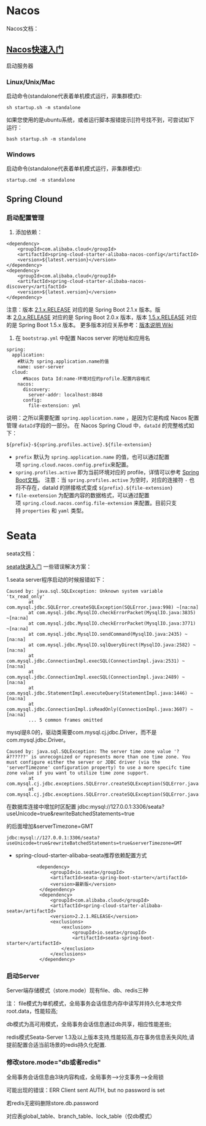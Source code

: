 # Nacos

Nacos文档：

## [Nacos快速入门](https://nacos.io/zh-cn/docs/quick-start.html)

启动服务器

### Linux/Unix/Mac

启动命令(standalone代表着单机模式运行，非集群模式):

`sh startup.sh -m standalone`

如果您使用的是ubuntu系统，或者运行脚本报错提示[[符号找不到，可尝试如下运行：

`bash startup.sh -m standalone`

### Windows

启动命令(standalone代表着单机模式运行，非集群模式):

`startup.cmd -m standalone`

## Spring Clound

### 启动配置管理

1. 添加依赖：

```plain
<dependency>
    <groupId>com.alibaba.cloud</groupId>
    <artifactId>spring-cloud-starter-alibaba-nacos-config</artifactId>
    <version>${latest.version}</version>
</dependency>
<dependency>
    <groupId>com.alibaba.cloud</groupId>
    <artifactId>spring-cloud-starter-alibaba-nacos-discovery</artifactId>
    <version>${latest.version}</version>
</dependency>
```

注意：版本 [2.1.x.RELEASE](https://mvnrepository.com/artifact/com.alibaba.cloud/spring-cloud-starter-alibaba-nacos-config) 对应的是 Spring Boot 2.1.x 版本。版本 [2.0.x.RELEASE](https://mvnrepository.com/artifact/com.alibaba.cloud/spring-cloud-starter-alibaba-nacos-config) 对应的是 Spring Boot 2.0.x 版本，版本 [1.5.x.RELEASE](https://mvnrepository.com/artifact/com.alibaba.cloud/spring-cloud-starter-alibaba-nacos-config) 对应的是 Spring Boot 1.5.x 版本。
更多版本对应关系参考：[版本说明 Wiki](https://github.com/spring-cloud-incubator/spring-cloud-alibaba/wiki/%E7%89%88%E6%9C%AC%E8%AF%B4%E6%98%8E)

1. 在 `bootstrap.yml` 中配置 Nacos server 的地址和应用名

```plain
spring:
  application:
    #默认为 spring.application.name的值
    name: user-server
  cloud:
      #Nacos Data Id:name-环境对应的profile.配置内容格式
    nacos:
      discovery:
        server-addr: localhost:8848
      config:
        file-extension: yml
```

说明：之所以需要配置 `spring.application.name` ，是因为它是构成 Nacos 配置管理 `dataId`字段的一部分。
在 Nacos Spring Cloud 中，`dataId` 的完整格式如下：

```plain
${prefix}-${spring.profiles.active}.${file-extension}
```

* `prefix` 默认为 `spring.application.name` 的值，也可以通过配置项 `spring.cloud.nacos.config.prefix`来配置。
* `spring.profiles.active` 即为当前环境对应的 profile，详情可以参考 [Spring Boot文档](https://docs.spring.io/spring-boot/docs/current/reference/html/boot-features-profiles.html#boot-features-profiles)。 注意：当 `spring.profiles.active` 为空时，对应的连接符 `-` 也将不存在，dataId 的拼接格式变成 `${prefix}.${file-extension}`
* `file-exetension` 为配置内容的数据格式，可以通过配置项 `spring.cloud.nacos.config.file-extension` 来配置。目前只支持 `properties` 和 `yaml` 类型。
  ## 

# Seata

seata文档：

[seata快速入门](https://seata.io/zh-cn/docs/user/quickstart.html)
一些错误解决方案：

1.seata server程序启动的时候报错如下：

```plain
Caused by: java.sql.SQLException: Unknown system variable 'tx_read_only'
        at com.mysql.jdbc.SQLError.createSQLException(SQLError.java:998) ~[na:na]
        at com.mysql.jdbc.MysqlIO.checkErrorPacket(MysqlIO.java:3835) ~[na:na]
        at com.mysql.jdbc.MysqlIO.checkErrorPacket(MysqlIO.java:3771) ~[na:na]
        at com.mysql.jdbc.MysqlIO.sendCommand(MysqlIO.java:2435) ~[na:na]
        at com.mysql.jdbc.MysqlIO.sqlQueryDirect(MysqlIO.java:2582) ~[na:na]
        at com.mysql.jdbc.ConnectionImpl.execSQL(ConnectionImpl.java:2531) ~[na:na]
        at com.mysql.jdbc.ConnectionImpl.execSQL(ConnectionImpl.java:2489) ~[na:na]
        at com.mysql.jdbc.StatementImpl.executeQuery(StatementImpl.java:1446) ~[na:na]
        at com.mysql.jdbc.ConnectionImpl.isReadOnly(ConnectionImpl.java:3607) ~[na:na]
        ... 5 common frames omitted
```

mysql是8.0的，驱动类需要com.mysql.cj.jdbc.Driver，而不是com.mysql.jdbc.Driver。

```plain
Caused by: java.sql.SQLException: The server time zone value '?й??????' is unrecognized or represents more than one time zone. You must configure either the server or JDBC driver (via the 'serverTimezone' configuration property) to use a more specifc time zone value if you want to utilize time zone support.
        at com.mysql.cj.jdbc.exceptions.SQLError.createSQLException(SQLError.java:129)
        at com.mysql.cj.jdbc.exceptions.SQLError.createSQLException(SQLError.java:97)
```

在数据库连接中增加时区配置
jdbc:mysql://127.0.0.1:3306/seata?useUnicode=true&rewriteBatchedStatements=true

的后面增加&serverTimezone=GMT

```plain
jdbc:mysql://127.0.0.1:3306/seata?useUnicode=true&rewriteBatchedStatements=true&serverTimezone=GMT
```

* spring-cloud-starter-alibaba-seata推荐依赖配置方式

```plain
           <dependency>
                <groupId>io.seata</groupId>
                <artifactId>seata-spring-boot-starter</artifactId>
                <version>最新版</version>
            </dependency>
            <dependency>
                <groupId>com.alibaba.cloud</groupId>
                <artifactId>spring-cloud-starter-alibaba-seata</artifactId>
                <version>2.2.1.RELEASE</version>
                <exclusions>
                    <exclusion>
                        <groupId>io.seata</groupId>
                        <artifactId>seata-spring-boot-starter</artifactId>
                    </exclusion>
                </exclusions>
            </dependency>
```

### 启动Server

Server端存储模式（store.mode）现有file、db、redis三种

注： file模式为单机模式，全局事务会话信息内存中读写并持久化本地文件root.data，性能较高;

db模式为高可用模式，全局事务会话信息通过db共享，相应性能差些;

redis模式Seata-Server 1.3及以上版本支持,性能较高,存在事务信息丢失风险,请提前配置合适当前场景的redis持久化配置.

### 

### 修改store.mode="db或者redis"

全局事务会话信息由3块内容构成，全局事务-->分支事务-->全局锁

可能出现的错误：ERR Client sent AUTH, but no password is set

若redis无密码删除store.db.password

对应表global_table、branch_table、lock_table（仅db模式）

